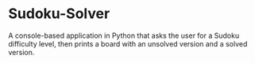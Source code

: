 # Sudoku-Solver
A console-based application in Python that asks the user for a Sudoku difficulty level, then prints a board with an unsolved version and a solved version. 
